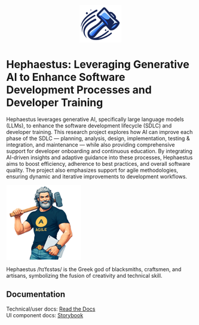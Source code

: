 <div align="center">
  <img alt="Hephaestus Logo" height="100px" src="./docs/images/hammer.svg">
</div>

# Hephaestus: Leveraging Generative AI to Enhance Software Development Processes and Developer Training

Hephaestus leverages generative AI, specifically large language models (LLMs), to enhance the software development lifecycle (SDLC) and developer training. This research project explores how AI can improve each phase of the SDLC — planning, analysis, design, implementation, testing & integration, and maintenance — while also providing comprehensive support for developer onboarding and continuous education. By integrating AI-driven insights and adaptive guidance into these processes, Hephaestus aims to boost efficiency, adherence to best practices, and overall software quality. The project also emphasizes support for agile methodologies, ensuring dynamic and iterative improvements to development workflows.

<img alt="Agile Hephaestus" height="200px" src="./docs/images/agile_hephaestus.png">

Hephaestus /hɪˈfɛstəs/ is the Greek god of blacksmiths, craftsmen, and artisans, symbolizing the fusion of creativity and technical skill.

## Documentation

Technical/user docs: [Read the Docs](https://ls1intum.github.io/Hephaestus/)  
UI component docs: [Storybook](https://develop--66a8981a27ced8fef3190d41.chromatic.com/)